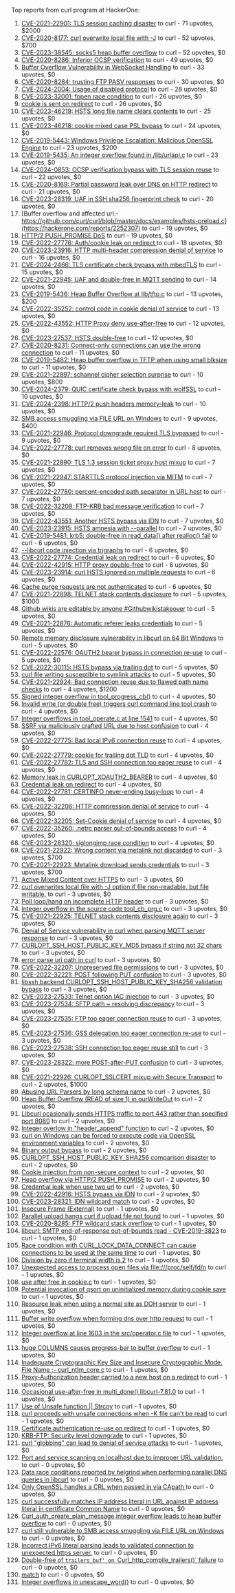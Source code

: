 Top reports from curl program at HackerOne:

1. [CVE-2021-22901: TLS session caching disaster](https://hackerone.com/reports/1180380) to curl - 71 upvotes, $2000
2. [CVE-2020-8177: curl overwrite local file with -J](https://hackerone.com/reports/887462) to curl - 52 upvotes, $700
3. [CVE-2023-38545: socks5 heap buffer overflow](https://hackerone.com/reports/2187833) to curl - 52 upvotes, $0
4. [CVE-2020-8286: Inferior OCSP verification](https://hackerone.com/reports/1048457) to curl - 49 upvotes, $0
5. [Buffer Overflow Vulnerability in WebSocket Handling](https://hackerone.com/reports/2298307) to curl - 33 upvotes, $0
6. [CVE-2020-8284: trusting FTP PASV responses](https://hackerone.com/reports/1040166) to curl - 30 upvotes, $0
7. [CVE-2024-2004: Usage of disabled protocol](https://hackerone.com/reports/2384833) to curl - 28 upvotes, $0
8. [CVE-2023-32001: fopen race condition](https://hackerone.com/reports/2039870) to curl - 26 upvotes, $0
9. [cookie is sent on redirect](https://hackerone.com/reports/2352676) to curl - 26 upvotes, $0
10. [CVE-2023-46219: HSTS long file name clears contents](https://hackerone.com/reports/2236133) to curl - 25 upvotes, $0
11. [CVE-2023-46218: cookie mixed case PSL bypass](https://hackerone.com/reports/2212193) to curl - 24 upvotes, $0
12. [CVE-2019-5443: Windows Privilege Escalation: Malicious OpenSSL Engine](https://hackerone.com/reports/608577) to curl - 23 upvotes, $200
13. [CVE-2019-5435: An integer overflow found in /lib/urlapi.c](https://hackerone.com/reports/547630) to curl - 23 upvotes, $0
14. [CVE-2024-0853: OCSP verification bypass with TLS session reuse](https://hackerone.com/reports/2298922) to curl - 22 upvotes, $0
15. [CVE-2020-8169: Partial password leak over DNS on HTTP redirect](https://hackerone.com/reports/874778) to curl - 21 upvotes, $0
16. [CVE-2023-28319: UAF in SSH sha256 fingerprint check](https://hackerone.com/reports/1913733) to curl - 20 upvotes, $0
17. [Buffer overflow and affected url:-https://github.com/curl/curl/blob/master/docs/examples/hsts-preload.c](https://hackerone.com/reports/2252307) to curl - 19 upvotes, $0
18. [HTTP/2 PUSH_PROMISE DoS](https://hackerone.com/reports/2402853) to curl - 19 upvotes, $0
19. [CVE-2022-27776: Auth/cookie leak on redirect ](https://hackerone.com/reports/1547048) to curl - 18 upvotes, $0
20. [CVE-2023-23916: HTTP multi-header compression denial of service](https://hackerone.com/reports/1826048) to curl - 16 upvotes, $0
21. [CVE-2024-2466: TLS certificate check bypass with mbedTLS](https://hackerone.com/reports/2416725) to curl - 15 upvotes, $0
22. [CVE-2021-22945: UAF and double-free in MQTT sending](https://hackerone.com/reports/1269242) to curl - 14 upvotes, $0
23. [CVE-2019-5436: Heap Buffer Overflow at lib/tftp.c](https://hackerone.com/reports/550696) to curl - 13 upvotes, $200
24. [CVE-2022-35252: control code in cookie denial of service](https://hackerone.com/reports/1613943) to curl - 13 upvotes, $0
25. [CVE-2022-43552: HTTP Proxy deny use-after-free](https://hackerone.com/reports/1764858) to curl - 12 upvotes, $0
26. [CVE-2023-27537: HSTS double-free](https://hackerone.com/reports/1897203) to curl - 12 upvotes, $0
27. [CVE-2020-8231: Connect-only connections can use the wrong connection](https://hackerone.com/reports/948876) to curl - 11 upvotes, $0
28. [CVE-2019-5482: Heap buffer overflow in TFTP when using small blksize](https://hackerone.com/reports/684603) to curl - 11 upvotes, $0
29. [CVE-2021-22897: schannel cipher selection surprise](https://hackerone.com/reports/1172857) to curl - 10 upvotes, $800
30. [CVE-2024-2379: QUIC certificate check bypass with wolfSSL](https://hackerone.com/reports/2410774) to curl - 10 upvotes, $0
31. [CVE-2024-2398: HTTP/2 push headers memory-leak](https://hackerone.com/reports/2402845) to curl - 10 upvotes, $0
32. [SMB access smuggling via FILE URL on Windows](https://hackerone.com/reports/726117) to curl - 9 upvotes, $400
33. [CVE-2021-22946: Protocol downgrade required TLS bypassed](https://hackerone.com/reports/1334111) to curl - 9 upvotes, $0
34. [CVE-2022-27778: curl removes wrong file on error](https://hackerone.com/reports/1553598) to curl - 8 upvotes, $0
35. [CVE-2021-22890: TLS 1.3 session ticket proxy host mixup](https://hackerone.com/reports/1129529) to curl - 7 upvotes, $0
36. [CVE-2021-22947: STARTTLS protocol injection via MITM](https://hackerone.com/reports/1334763) to curl - 7 upvotes, $0
37. [CVE-2022-27780: percent-encoded path separator in URL host](https://hackerone.com/reports/1553841) to curl - 7 upvotes, $0
38. [CVE-2022-32208: FTP-KRB bad message verification](https://hackerone.com/reports/1590071) to curl - 7 upvotes, $0
39. [CVE-2022-43551: Another HSTS bypass via IDN](https://hackerone.com/reports/1755083) to curl - 7 upvotes, $0
40. [CVE-2023-23915: HSTS amnesia with --parallel](https://hackerone.com/reports/1814333) to curl - 7 upvotes, $0
41. [CVE-2019-5481: krb5: double-free in read_data() after realloc() fail](https://hackerone.com/reports/686823) to curl - 6 upvotes, $0
42. [--libcurl code injection via trigraphs](https://hackerone.com/reports/1548535) to curl - 6 upvotes, $0
43. [CVE-2022-27774: Credential leak on redirect](https://hackerone.com/reports/1543773) to curl - 6 upvotes, $0
44. [CVE-2022-42915: HTTP proxy double-free](https://hackerone.com/reports/1722065) to curl - 6 upvotes, $0
45. [CVE-2023-23914: curl HSTS ignored on multiple requests](https://hackerone.com/reports/1813864) to curl - 6 upvotes, $0
46. [Cache purge requests are not authenticated](https://hackerone.com/reports/1994585) to curl - 6 upvotes, $0
47. [CVE-2021-22898: TELNET stack contents disclosure](https://hackerone.com/reports/1176461) to curl - 5 upvotes, $1000
48. [Github wikis are editable by anyone #Githubwikistakeover](https://hackerone.com/reports/545052) to curl - 5 upvotes, $0
49. [CVE-2021-22876: Automatic referer leaks credentials](https://hackerone.com/reports/1101882) to curl - 5 upvotes, $0
50. [ Remote memory disclosure vulnerability in libcurl on 64 Bit Windows](https://hackerone.com/reports/1444539) to curl - 5 upvotes, $0
51. [CVE-2022-22576: OAUTH2 bearer bypass in connection re-use](https://hackerone.com/reports/1526328) to curl - 5 upvotes, $0
52. [CVE-2022-30115: HSTS bypass via trailing dot](https://hackerone.com/reports/1557449) to curl - 5 upvotes, $0
53. [curl file writing susceptible to symlink attacks](https://hackerone.com/reports/1814824) to curl - 5 upvotes, $0
54. [CVE-2021-22924: Bad connection reuse due to flawed path name checks](https://hackerone.com/reports/1223565) to curl - 4 upvotes, $1200
55. [Signed integer overflow in tool_progress_cb()](https://hackerone.com/reports/591770) to curl - 4 upvotes, $0
56. [Invalid write (or double free) triggers curl command line tool crash](https://hackerone.com/reports/875775) to curl - 4 upvotes, $0
57. [Integer overflows in tool_operate.c at line 1541](https://hackerone.com/reports/661847) to curl - 4 upvotes, $0
58. [SSRF via maliciously crafted URL due to host confusion](https://hackerone.com/reports/704621) to curl - 4 upvotes, $0
59. [CVE-2022-27775: Bad local IPv6 connection reuse](https://hackerone.com/reports/1546268) to curl - 4 upvotes, $0
60. [CVE-2022-27779: cookie for trailing dot TLD](https://hackerone.com/reports/1553301) to curl - 4 upvotes, $0
61. [CVE-2022-27782: TLS and SSH connection too eager reuse](https://hackerone.com/reports/1555796) to curl - 4 upvotes, $0
62. [Memory leak in CURLOPT_XOAUTH2_BEARER](https://hackerone.com/reports/1567257) to curl - 4 upvotes, $0
63. [Credential leak on redirect](https://hackerone.com/reports/1568175) to curl - 4 upvotes, $0
64. [CVE-2022-27781: CERTINFO never-ending busy-loop](https://hackerone.com/reports/1555441) to curl - 4 upvotes, $0
65. [CVE-2022-32206: HTTP compression denial of service](https://hackerone.com/reports/1570651) to curl - 4 upvotes, $0
66. [CVE-2022-32205: Set-Cookie denial of service](https://hackerone.com/reports/1569946) to curl - 4 upvotes, $0
67. [CVE-2022-35260: .netrc parser out-of-bounds access](https://hackerone.com/reports/1721098) to curl - 4 upvotes, $0
68. [CVE-2023-28320: siglongjmp race condition](https://hackerone.com/reports/1929597) to curl - 4 upvotes, $0
69. [CVE-2021-22922: Wrong content via metalink not discarded](https://hackerone.com/reports/1213175) to curl - 3 upvotes, $700
70. [CVE-2021-22923: Metalink download sends credentials](https://hackerone.com/reports/1213181) to curl - 3 upvotes, $700
71. [Active Mixed Content over HTTPS](https://hackerone.com/reports/640532) to curl - 3 upvotes, $0
72. [curl overwrites local file with -J option if file non-readable, but file writable.](https://hackerone.com/reports/926638) to curl - 3 upvotes, $0
73. [Poll loop/hang on incomplete HTTP header](https://hackerone.com/reports/889160) to curl - 3 upvotes, $0
74. [Integer overflow in the source code tool_cb_prg.c](https://hackerone.com/reports/600359) to curl - 3 upvotes, $0
75. [CVE-2021-22925: TELNET stack contents disclosure again](https://hackerone.com/reports/1223882) to curl - 3 upvotes, $0
76. [Denial of Service vulnerability in curl when parsing MQTT server response](https://hackerone.com/reports/1521610) to curl - 3 upvotes, $0
77. [CURLOPT_SSH_HOST_PUBLIC_KEY_MD5 bypass if string not 32 chars](https://hackerone.com/reports/1549461) to curl - 3 upvotes, $0
78. [error parse uri path in curl](https://hackerone.com/reports/1566462) to curl - 3 upvotes, $0
79. [CVE-2022-32207: Unpreserved file permissions](https://hackerone.com/reports/1573634) to curl - 3 upvotes, $0
80. [CVE-2022-32221: POST following PUT confusion](https://hackerone.com/reports/1704017) to curl - 3 upvotes, $0
81. [ libssh backend CURLOPT_SSH_HOST_PUBLIC_KEY_SHA256 validation bypass](https://hackerone.com/reports/1825377) to curl - 3 upvotes, $0
82. [CVE-2023-27533: Telnet option IAC injection](https://hackerone.com/reports/1891474) to curl - 3 upvotes, $0
83. [CVE-2023-27534: SFTP path ~ resolving discrepancy](https://hackerone.com/reports/1892351) to curl - 3 upvotes, $0
84. [CVE-2023-27535: FTP too eager connection reuse](https://hackerone.com/reports/1892780) to curl - 3 upvotes, $0
85. [CVE-2023-27536: GSS delegation too eager connection re-use](https://hackerone.com/reports/1895135) to curl - 3 upvotes, $0
86. [CVE-2023-27538: SSH connection too eager reuse still](https://hackerone.com/reports/1898475) to curl - 3 upvotes, $0
87. [CVE-2023-28322: more POST-after-PUT confusion](https://hackerone.com/reports/1954658) to curl - 3 upvotes, $0
88. [CVE-2021-22926: CURLOPT_SSLCERT mixup with Secure Transport](https://hackerone.com/reports/1234760) to curl - 2 upvotes, $1000
89. [Abusing URL Parsers by long schema name](https://hackerone.com/reports/1049624) to curl - 2 upvotes, $0
90. [Heap Buffer Overflow (READ of size 1) in ourWriteOut](https://hackerone.com/reports/765664) to curl - 2 upvotes, $0
91. [Libcurl ocasionally sends HTTPS traffic to port 443 rather than specified port 8080](https://hackerone.com/reports/637800) to curl - 2 upvotes, $0
92. [Integer overlow in "header_append" function](https://hackerone.com/reports/627245) to curl - 2 upvotes, $0
93. [curl on Windows can be forced to execute code via OpenSSL environment variables](https://hackerone.com/reports/714215) to curl - 2 upvotes, $0
94. [Binary output bypass](https://hackerone.com/reports/1468962) to curl - 2 upvotes, $0
95. [CURLOPT_SSH_HOST_PUBLIC_KEY_SHA256 comparison disaster](https://hackerone.com/reports/1549435) to curl - 2 upvotes, $0
96. [Cookie injection from non-secure context](https://hackerone.com/reports/1560324) to curl - 2 upvotes, $0
97. [Heap overflow via HTTP/2 PUSH_PROMISE](https://hackerone.com/reports/1589847) to curl - 2 upvotes, $0
98. [Credential leak when use two url](https://hackerone.com/reports/1569926) to curl - 2 upvotes, $0
99. [CVE-2022-42916: HSTS bypass via IDN](https://hackerone.com/reports/1730660) to curl - 2 upvotes, $0
100. [CVE-2023-28321: IDN wildcard match](https://hackerone.com/reports/1950627) to curl - 2 upvotes, $0
101. [Insecure Frame (External)](https://hackerone.com/reports/640530) to curl - 1 upvotes, $0
102. [Parallel upload hangs curl if upload file not found](https://hackerone.com/reports/1019372) to curl - 1 upvotes, $0
103. [CVE-2020-8285: FTP wildcard stack overflow](https://hackerone.com/reports/1045844) to curl - 1 upvotes, $0
104. [libcurl: SMTP end-of-response out-of-bounds read - CVE-2019-3823](https://hackerone.com/reports/518097) to curl - 1 upvotes, $0
105. [Race condition with CURL_LOCK_DATA_CONNECT can cause connections to be used at the same time](https://hackerone.com/reports/724134) to curl - 1 upvotes, $0
106. [Division by zero if terminal width is 2](https://hackerone.com/reports/774883) to curl - 1 upvotes, $0
107. [Unexpected access to process open files via file:///proc/self/fd/n](https://hackerone.com/reports/770190) to curl - 1 upvotes, $0
108. [use after free in cookie.c](https://hackerone.com/reports/707006) to curl - 1 upvotes, $0
109. [Potential invocation of qsort on uninitialized memory during cookie save](https://hackerone.com/reports/696822) to curl - 1 upvotes, $0
110. [Resource leak when using a normal site as DOH server](https://hackerone.com/reports/694988) to curl - 1 upvotes, $0
111. [Buffer write overflow when forming dns over http request](https://hackerone.com/reports/694449) to curl - 1 upvotes, $0
112. [Integer overflow  at line 1603 in the src/operator.c file](https://hackerone.com/reports/662412) to curl - 1 upvotes, $0
113. [huge COLUMNS causes progress-bar to buffer overflow](https://hackerone.com/reports/636013) to curl - 1 upvotes, $0
114. [Inadequate Cryptographic Key Size and Insecure Cryptographic Mode.  File Name :- curl_ntlm_core.c](https://hackerone.com/reports/1113663) to curl - 1 upvotes, $0
115. [Proxy-Authorization header carried to a new host on a redirect](https://hackerone.com/reports/1086259) to curl - 1 upvotes, $0
116. [Occasional use-after-free in multi_done() libcurl-7.81.0](https://hackerone.com/reports/1463013) to curl - 1 upvotes, $0
117. [Use of Unsafe function || Strcpy](https://hackerone.com/reports/1485379) to curl - 1 upvotes, $0
118. [curl proceeds with unsafe connections when -K file can't be read](https://hackerone.com/reports/1542881) to curl - 1 upvotes, $0
119. [Certificate authentication re-use on redirect](https://hackerone.com/reports/1563061) to curl - 1 upvotes, $0
120. [KRB-FTP: Security level downgrade](https://hackerone.com/reports/1590102) to curl - 1 upvotes, $0
121. [curl "globbing" can lead to denial of service attacks](https://hackerone.com/reports/1572120) to curl - 1 upvotes, $0
122. [Port and service scanning on localhost due to improper URL validation.](https://hackerone.com/reports/773313) to curl - 0 upvotes, $0
123. [Data race conditions reported by helgrind when performing parallel DNS queries in libcurl](https://hackerone.com/reports/1019457) to curl - 0 upvotes, $0
124. [Only OpenSSL handles a CRL when passed in via CApath ](https://hackerone.com/reports/713975) to curl - 0 upvotes, $0
125. [curl successfully matches IP address literal in URL against IP address literal in certificate Common Name](https://hackerone.com/reports/715413) to curl - 0 upvotes, $0
126. [Curl_auth_create_plain_message integer overflow leads to heap buffer overflow](https://hackerone.com/reports/872089) to curl - 0 upvotes, $0
127. [curl still vulnerable to SMB access smuggling via FILE URL on Windows](https://hackerone.com/reports/812969) to curl - 0 upvotes, $0
128. [Incorrect IPv6 literal parsing leads to validated connection to unexpected https server.](https://hackerone.com/reports/688048) to curl - 0 upvotes, $0
129. [Double-free of `trailers_buf' on `Curl_http_compile_trailers()` failure](https://hackerone.com/reports/687734) to curl - 0 upvotes, $0
130. [match](https://hackerone.com/reports/1555440) to curl - 0 upvotes, $0
131. [Integer overflows in unescape_word()](https://hackerone.com/reports/1564922) to curl - 0 upvotes, $0
